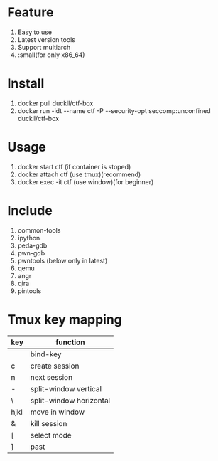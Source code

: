 # Feature

1. Easy to use
1. Latest version tools
1. Support multiarch
1. :small(for only x86_64)

# Install

1. docker pull duckll/ctf-box
1. docker run -idt --name ctf -P --security-opt seccomp:unconfined duckll/ctf-box

# Usage
1. docker start ctf (if container is stoped)
1. docker attach ctf (use tmux)(recommend)
1. docker exec -it ctf (use window)(for beginner)

# Include

1. common-tools
1. ipython
1. peda-gdb
1. pwn-gdb
1. pwntools
(below only in latest)
1. qemu
1. angr
1. qira
1. pintools

# Tmux key mapping

|  key  |        function         |
|  ---  |           ---           |
| <C-u> |        bind-key         |
|   c   |     create session      |
|   n   |      next session       |
|   -   |  split-window vertical  |
|   \   | split-window horizontal |
| hjkl  |     move in window      |
|   &   |      kill session       |
|   [   |       select mode       |
|   ]   |          past           |
